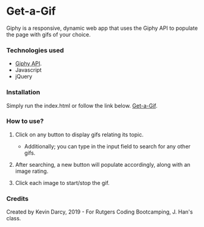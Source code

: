 # Get-a-Gif

Giphy is a responsive, dynamic web app that uses the Giphy API to populate the page with gifs of your choice.

### Technologies used
* [Giphy API](https://developers.giphy.com/docs/).
* Javascript
* jQuery

### Installation
Simply run the index.html or follow the link below.
[Get-a-Gif](https://k-darc.github.io/Get-a-Gif/).

### How to use?
1. Click on any button to display gifs relating its topic.
    * Additionally; you can type in the input field to search for any other gifs. 

2. After searching, a new button will populate accordingly, along with an image rating.

3. Click each image to start/stop the gif.

### Credits
Created by Kevin Darcy, 2019 - For Rutgers Coding Bootcamping, J. Han's class.

